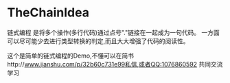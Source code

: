 # TheChainIdea

链式编程 是将多个操作(多行代码)通过点号"."链接在一起成为一句代码。
一方面可以尽可能少去进行类型转换的判定,而且大大增强了代码的阅读性。


这个是简单的链式编程的Demo,不懂可以在简书http://www.jianshu.com/p/32b60c731e99私信,或者QQ:1076860592      共同交流学习
